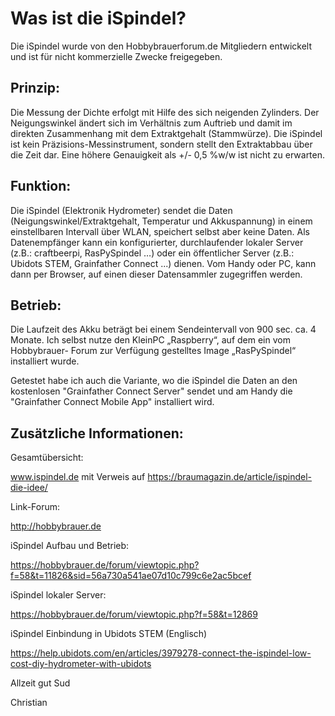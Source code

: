 # Was ist die iSpindel?

Die iSpindel wurde von den Hobbybrauerforum.de Mitgliedern entwickelt und ist für nicht kommerzielle Zwecke freigegeben.

## Prinzip:

Die Messung der Dichte erfolgt mit Hilfe des sich neigenden Zylinders. Der Neigungswinkel ändert sich im Verhältnis zum Auftrieb und damit im direkten Zusammenhang mit dem 
Extraktgehalt (Stammwürze). Die iSpindel ist kein Präzisions-Messinstrument, sondern stellt den Extraktabbau über die Zeit dar. Eine höhere Genauigkeit als +/- 0,5 %w/w ist
nicht zu erwarten.

## Funktion:

Die iSpindel (Elektronik Hydrometer) sendet die Daten (Neigungswinkel/Extraktgehalt, Temperatur und Akkuspannung) in einem einstellbaren Intervall über WLAN, speichert selbst
aber keine Daten. Als Datenempfänger kann ein konfigurierter, durchlaufender lokaler Server (z.B.: craftbeerpi, RasPySpindel …) oder ein öffentlicher Server (z.B.: Ubidots STEM,
Grainfather Connect ...) dienen. Vom Handy oder PC, kann dann per Browser, auf einen dieser Datensammler zugegriffen werden.

## Betrieb:

Die Laufzeit des Akku beträgt bei einem Sendeintervall von 900 sec. ca. 4 Monate. 
Ich selbst nutze den KleinPC „Raspberry“, auf dem ein vom Hobbybrauer- Forum zur Verfügung gestelltes Image „RasPySpindel“ installiert wurde.
 
Getestet habe ich auch die Variante, wo die iSpindel die Daten an den kostenlosen "Grainfather Connect Server" sendet und am Handy die "Grainfather Connect Mobile App" installiert
wird.

## Zusätzliche Informationen:

Gesamtübersicht:

www.ispindel.de mit Verweis auf https://braumagazin.de/article/ispindel-die-idee/

Link-Forum:

http://hobbybrauer.de

iSpindel Aufbau und Betrieb:

https://hobbybrauer.de/forum/viewtopic.php?f=58&t=11826&sid=56a730a541ae07d10c799c6e2ac5bcef

iSpindel lokaler Server:

https://hobbybrauer.de/forum/viewtopic.php?f=58&t=12869

iSpindel Einbindung in Ubidots STEM (Englisch)

https://help.ubidots.com/en/articles/3979278-connect-the-ispindel-low-cost-diy-hydrometer-with-ubidots


Allzeit gut Sud

Christian
